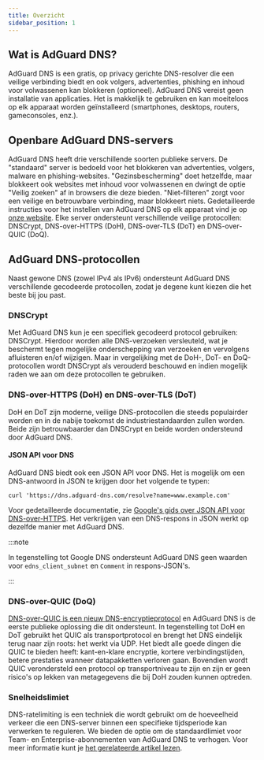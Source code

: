 ```yaml
---
title: Overzicht
sidebar_position: 1
---
```


## Wat is AdGuard DNS?

AdGuard DNS is een gratis, op privacy gerichte DNS-resolver die een veilige verbinding biedt en ook volgers, advertenties, phishing en inhoud voor volwassenen kan blokkeren (optioneel). AdGuard DNS vereist geen installatie van applicaties. Het is makkelijk te gebruiken en kan moeiteloos op elk apparaat worden geïnstalleerd (smartphones, desktops, routers, gameconsoles, enz.).

## Openbare AdGuard DNS-servers

AdGuard DNS heeft drie verschillende soorten publieke servers. De "standaard" server is bedoeld voor het blokkeren van advertenties, volgers, malware en phishing-websites. "Gezinsbescherming" doet hetzelfde, maar blokkeert ook websites met inhoud voor volwassenen en dwingt de optie "Veilig zoeken" af in browsers die deze bieden. "Niet-filteren" zorgt voor een veilige en betrouwbare verbinding, maar blokkeert niets. Gedetailleerde instructies voor het instellen van AdGuard DNS op elk apparaat vind je op [onze website](https://adguard-dns.io/public-dns.html). Elke server ondersteunt verschillende veilige protocollen: DNSCrypt, DNS-over-HTTPS (DoH), DNS-over-TLS (DoT) en DNS-over-QUIC (DoQ).

## AdGuard DNS-protocollen

Naast gewone DNS (zowel IPv4 als IPv6) ondersteunt AdGuard DNS verschillende gecodeerde protocollen, zodat je degene kunt kiezen die het beste bij jou past.

### DNSCrypt

Met AdGuard DNS kun je een specifiek gecodeerd protocol gebruiken: DNSCrypt. Hierdoor worden alle DNS-verzoeken versleuteld, wat je beschermt tegen mogelijke onderschepping van verzoeken en vervolgens afluisteren en/of wijzigen. Maar in vergelijking met de DoH-, DoT- en DoQ-protocollen wordt DNSCrypt als verouderd beschouwd en indien mogelijk raden we aan om deze protocollen te gebruiken.

### DNS-over-HTTPS (DoH) en DNS-over-TLS (DoT)

DoH en DoT zijn moderne, veilige DNS-protocollen die steeds populairder worden en in de nabije toekomst de industriestandaarden zullen worden. Beide zijn betrouwbaarder dan DNSCrypt en beide worden ondersteund door AdGuard DNS.

#### JSON API voor DNS

AdGuard DNS biedt ook een JSON API voor DNS. Het is mogelijk om een DNS-antwoord in JSON te krijgen door het volgende te typen:

```text
curl 'https://dns.adguard-dns.com/resolve?name=www.example.com'
```

Voor gedetailleerde documentatie, zie [Google's gids over JSON API voor DNS-over-HTTPS](https://developers.google.com/speed/public-dns/docs/doh/json). Het verkrijgen van een DNS-respons in JSON werkt op dezelfde manier met AdGuard DNS.

:::note

In tegenstelling tot Google DNS ondersteunt AdGuard DNS geen waarden voor `edns_client_subnet` en `Comment` in respons-JSON's.

:::

### DNS-over-QUIC (DoQ)

[DNS-over-QUIC is een nieuw DNS-encryptieprotocol](https://adguard.com/blog/dns-over-quic.html) en AdGuard DNS is de eerste publieke oplossing die dit ondersteunt. In tegenstelling tot DoH en DoT gebruikt het QUIC als transportprotocol en brengt het DNS eindelijk terug naar zijn roots: het werkt via UDP. Het biedt alle goede dingen die QUIC te bieden heeft: kant-en-klare encryptie, kortere verbindingstijden, betere prestaties wanneer datapakketten verloren gaan. Bovendien wordt QUIC verondersteld een protocol op transportniveau te zijn en zijn er geen risico's op lekken van metagegevens die bij DoH zouden kunnen optreden.

### Snelheidslimiet

DNS-ratelimiting is een techniek die wordt gebruikt om de hoeveelheid verkeer die een DNS-server binnen een specifieke tijdsperiode kan verwerken te reguleren. We bieden de optie om de standaardlimiet voor Team- en Enterprise-abonnementen van AdGuard DNS te verhogen. Voor meer informatie kunt je [het gerelateerde artikel lezen](/private-dns/server-and-settings/rate-limit.md).
